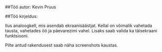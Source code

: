 ##Töö autor:
Kevin Pruus

##Töö kirjeldus:

Ilus analoogkell, mis asendab ekraanisäästjat. Kellal on võimalik vahetada tausta, vahetades öö ja päevarezimi vahel.
Lisaks saab valida ka täisekraani funktsiooni.

Pilte antud rakendusest saab näha screenshots kaustas.
